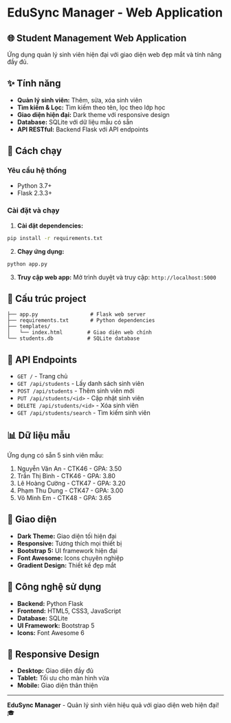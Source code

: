 # EduSync Manager - Web Application

## 🌐 Student Management Web Application

Ứng dụng quản lý sinh viên hiện đại với giao diện web đẹp mắt và tính năng đầy đủ.

## ✨ Tính năng

- **Quản lý sinh viên:** Thêm, sửa, xóa sinh viên
- **Tìm kiếm & Lọc:** Tìm kiếm theo tên, lọc theo lớp học
- **Giao diện hiện đại:** Dark theme với responsive design
- **Database:** SQLite với dữ liệu mẫu có sẵn
- **API RESTful:** Backend Flask với API endpoints

## 🚀 Cách chạy

### Yêu cầu hệ thống
- Python 3.7+
- Flask 2.3.3+

### Cài đặt và chạy

1. **Cài đặt dependencies:**
```bash
pip install -r requirements.txt
```

2. **Chạy ứng dụng:**
```bash
python app.py
```

3. **Truy cập web app:**
Mở trình duyệt và truy cập: `http://localhost:5000`

## 📁 Cấu trúc project

```
├── app.py                 # Flask web server
├── requirements.txt       # Python dependencies
├── templates/
│   └── index.html        # Giao diện web chính
└── students.db           # SQLite database
```

## 🎯 API Endpoints

- `GET /` - Trang chủ
- `GET /api/students` - Lấy danh sách sinh viên
- `POST /api/students` - Thêm sinh viên mới
- `PUT /api/students/<id>` - Cập nhật sinh viên
- `DELETE /api/students/<id>` - Xóa sinh viên
- `GET /api/students/search` - Tìm kiếm sinh viên

## 📊 Dữ liệu mẫu

Ứng dụng có sẵn 5 sinh viên mẫu:
1. Nguyễn Văn An - CTK46 - GPA: 3.50
2. Trần Thị Bình - CTK46 - GPA: 3.80
3. Lê Hoàng Cường - CTK47 - GPA: 3.20
4. Phạm Thu Dung - CTK47 - GPA: 3.00
5. Võ Minh Em - CTK48 - GPA: 3.65

## 🎨 Giao diện

- **Dark Theme:** Giao diện tối hiện đại
- **Responsive:** Tương thích mọi thiết bị
- **Bootstrap 5:** UI framework hiện đại
- **Font Awesome:** Icons chuyên nghiệp
- **Gradient Design:** Thiết kế đẹp mắt

## 🔧 Công nghệ sử dụng

- **Backend:** Python Flask
- **Frontend:** HTML5, CSS3, JavaScript
- **Database:** SQLite
- **UI Framework:** Bootstrap 5
- **Icons:** Font Awesome 6

## 📱 Responsive Design

- **Desktop:** Giao diện đầy đủ
- **Tablet:** Tối ưu cho màn hình vừa
- **Mobile:** Giao diện thân thiện

---

**EduSync Manager** - Quản lý sinh viên hiệu quả với giao diện web hiện đại! 🎓